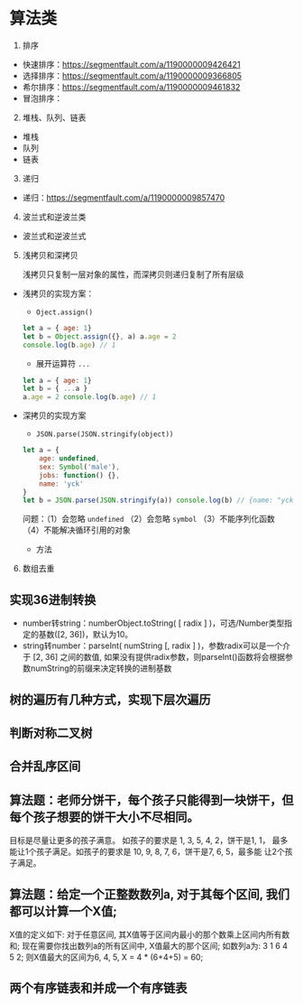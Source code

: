 # 算法类

1. 排序
    
- 快速排序：https://segmentfault.com/a/1190000009426421
- 选择排序：https://segmentfault.com/a/1190000009366805
- 希尔排序：https://segmentfault.com/a/1190000009461832
- 冒泡排序：

2. 堆栈、队列、链表

- 堆栈
- 队列
- 链表
    
3. 递归

- 递归：https://segmentfault.com/a/1190000009857470

4. 波兰式和逆波兰类

- 波兰式和逆波兰式

5. 浅拷贝和深拷贝

    浅拷贝只复制一层对象的属性，而深拷贝则递归复制了所有层级
    
- 浅拷贝的实现方案：
    - `Oject.assign()`
    ```js
    let a = { age: 1}
    let b = Object.assign({}, a) a.age = 2
    console.log(b.age) // 1
    ```
    - 展开运算符 `...`
    ```js
    let a = { age: 1}
    let b = { ...a }
    a.age = 2 console.log(b.age) // 1
    ```
- 深拷贝的实现方案

    - `JSON.parse(JSON.stringify(object))`
    ```js
    let a = {
        age: undefined,
        sex: Symbol('male'), 
        jobs: function() {},
        name: 'yck'
    }
    let b = JSON.parse(JSON.stringify(a)) console.log(b) // {name: "yck"}
    ```
    
    问题：（1）会忽略 `undefined` （2）会忽略 `symbol` （3）不能序列化函数 （4）不能解决循环引用的对象
    - 方法
    
6. 数组去重

## 实现36进制转换

- number转string：numberObject.toString( [ radix ] )，可选/Number类型指定的基数([2, 36])，默认为10。
- string转number：parseInt( numString [, radix ] )，参数radix可以是一个介于 [2, 36] 之间的数值, 如果没有提供radix参数，则parseInt()函数将会根据参数numString的前缀来决定转换的进制基数

## 树的遍历有几种方式，实现下层次遍历

## 判断对称二叉树

## 合并乱序区间

## 算法题：老师分饼干，每个孩子只能得到一块饼干，但每个孩子想要的饼干大小不尽相同。
目标是尽量让更多的孩子满意。 如孩子的要求是 1, 3, 5, 4, 2，饼干是1, 1，
最多能让1个孩子满足。如孩子的要求是 10, 9, 8, 7, 6，饼干是7, 6, 5，最多能
让2个孩子满足。

## 算法题：给定一个正整数数列a, 对于其每个区间, 我们都可以计算一个X值;
X值的定义如下: 对于任意区间, 其X值等于区间内最小的那个数乘上区间内所有数和;
现在需要你找出数列a的所有区间中, X值最大的那个区间;
如数列a为: 3 1 6 4 5 2; 则X值最大的区间为6, 4, 5, X = 4 * (6+4+5) = 60;

## 两个有序链表和并成一个有序链表
